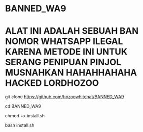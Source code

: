 # BANNED_WA9
# ALAT INI ADALAH SEBUAH BAN NOMOR WHATSAPP ILEGAL KARENA METODE INI UNTUK SERANG PENIPUAN PINJOL MUSNAHKAN HAHAHHAHAHA HACKED LORDHOZOO


git clone https://github.com/hozoowhitehat/BANNED_WA9

cd BANNED_WA9

chmod +x install.sh

bash install.sh
